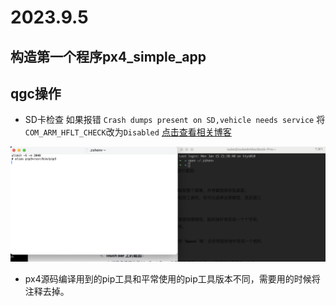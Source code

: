 # 2023.9.5
## 构造第一个程序px4_simple_app
## qgc操作
- SD卡检查
如果报错
`Crash dumps present on SD,vehicle needs service`
将`COM_ARM_HFLT_CHECK`改为`Disabled`
[点击查看相关博客](https://blog.csdn.net/qq_38768959/article/details/109605241)

![路径选择注意事项](/px4-log/src/1.png)
- px4源码编译用到的pip工具和平常使用的pip工具版本不同，需要用的时候将注释去掉。



